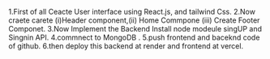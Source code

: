 1.First of all Ceacte User interface using React.js, and tailwind Css.
2.Now craete carete (i)Header component,(ii) Home Commpone (iii) Create Footer Componet.
3.Now Implement the Backend  Install node modeule  singUP and  Singnin API.
4.commnect to MongoDB .
5.push frontend and baceknd code of github.
6.then deploy this backend at render and frontend at vercel.
